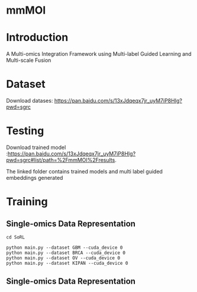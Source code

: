 # mmMOI

# Introduction
A Multi-omics Integration Framework using Multi-label Guided Learning and Multi-scale Fusion

# Dataset
Download datases: https://pan.baidu.com/s/13xJdqeqx7jr_uyM7iP8HIg?pwd=sgrc

# Testing
Download trained model :https://pan.baidu.com/s/13xJdqeqx7jr_uyM7iP8HIg?pwd=sgrc#list/path=%2FmmMOI%2Fresults.   

The linked folder contains trained models and multi label guided embeddings generated

# Training
## Single-omics Data Representation
```
cd SoRL

python main.py --dataset GBM --cuda_device 0
python main.py --dataset BRCA --cuda_device 0
python main.py --dataset OV --cuda_device 0
python main.py --dataset KIPAN --cuda_device 0

```
## Single-omics Data Representation



